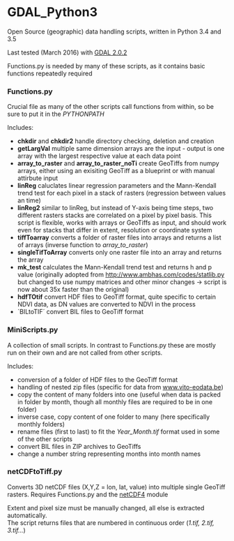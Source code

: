 # GDAL_Python3
Open Source (geographic) data handling scripts, written in Python 3.4 and 3.5

Last tested (March 2016) with [GDAL 2.0.2](http://www.gisinternals.com/query.html?content=filelist&file=release-1800-x64-gdal-1-11-3-mapserver-6-4-2.zip)

Functions.py is needed by many of these scripts, as it contains basic functions repeatedly required


### Functions.py

Crucial file as many of the other scripts call functions from within, so be sure to put it in the *PYTHONPATH*   

Includes:
* **chkdir** and **chkdir2** handle directory checking, deletion and creation
* **getLargVal** multiple same dimension arrays are the input - output is one array with the largest respective value at each data point
* **array_to_raster** and **array_to_raster_noTi** create GeoTiffs from numpy arrays, either using an exisiting GeoTiff as a blueprint or with manual attirbute input
* **linReg** caluclates linear regression parameters and the Mann-Kendall trend test for each pixel in a stack of rasters (regression between values an time)
* **linReg2** similar to linReg, but instead of Y-axis being time steps, two different rasters stacks are correlated on a pixel by pixel basis. 
	This script is flexible, works with arrays or GeoTiffs as input, and should work even for stacks that differ in extent, resolution or coordinate system
* **tiffToarray** converts a folder of raster files into arrays and returns a list of arrays (inverse function to *array_to_raster*)
* **singleTifToArray** converts only one raster file into an array and returns the array
* **mk_test** calculates the Mann-Kendall trend test and returns h and p value (originally adopted from http://www.ambhas.com/codes/statlib.py but changed 
	to use numpy matrices and other minor changes -> script is now about 35x faster than the original)
* **hdfTOtif** convert HDF files to GeoTiff format, quite specific to certain NDVI data, as DN values are converted to NDVI in the process
* ´BILtoTIF´ convert BIL files to GeoTiff format


### MiniScripts.py


A collection of small scripts. In contrast to Functions.py these are mostly run on their own and are not called from other scripts.

Includes:
* conversion of a folder of HDF files to the GeoTiff format
* handling of nested zip files (specific for data from www.vito-eodata.be)
* copy the content of many folders into one (useful when data is packed in folder by month, though all monthly files are required to be in one folder)
* inverse case, copy content of one folder to many (here specifically monthly folders)
* rename files (first to last) to fit the *Year_Month.tif* format used in some of the other scripts
* convert BIL files in ZIP archives to GeoTiffs
* change a number string representing months into month names


### netCDFtoTiff.py

Converts 3D netCDF files (X,Y,Z = lon, lat, value) into multiple single GeoTiff rasters. Requires Functions.py and the [netCDF4](https://netcdf4-python.googlecode.com/svn/trunk/docs/netCDF4-module.html) module

Extent and pixel size must be manually changed, all else is extracted automatically.   
The script returns files that are numbered in continuous order (*1.tif, 2.tif, 3.tif...*)

